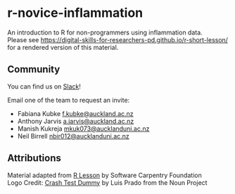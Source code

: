 r-novice-inflammation
==========================

An introduction to R for non-programmers using inflammation data.  
Please see <https://digital-skills-for-researchers-pd.github.io/r-short-lesson/> for a rendered version of this material.


## Community

You can find us on [Slack](https://digital-skills-2017.slack.com/)!

Email one of the team to request an invite:

- Fabiana Kubke [f.kubke@auckland.ac.nz](mailto:"f.kubke@auckland.ac.nz")
- Anthony Jarvis [a.jarvis@auckland.ac.nz](mailto:"a.jarvis@auckland.ac.nz")
- Manish Kukreja [mkuk073@aucklanduni.ac.nz](mailto:"mkuk073@aucklanduni.ac.nz")
- Neil Birrell [nbir012@aucklanduni.ac.nz](mailto:"nbir012@aucklanduni.ac.nz")



## Attributions

Material adapted from [R Lesson](https://github.com/swcarpentry/r-novice-inflammation) by Software Carpentry Foundation  
Logo Credit: [Crash Test Dummy](https://thenounproject.com/term/crash-test-dummy/4954/) by Luis Prado from the Noun Project
